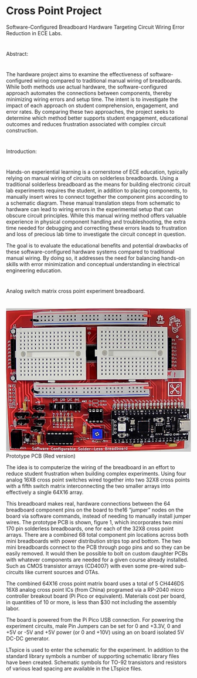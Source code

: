 # Cross Point Project
Software-Configured Breadboard Hardware Targeting Circuit Wiring Error Reduction in ECE Labs.
#
Abstract:
#
The hardware project aims to examine the effectiveness of software-configured wiring compared to traditional manual wiring of breadboards. While both methods use actual hardware, the software-configured approach automates the connections between components, thereby minimizing wiring errors and setup time. The intent is to investigate the impact of each approach on student comprehension, engagement, and error rates. By comparing these two approaches, the project seeks to determine which method better supports student engagement, educational outcomes and reduces frustration associated with complex circuit construction.
#
Introduction:
#
Hands-on experiential learning is a cornerstone of ECE education, typically relying on manual wiring of circuits on solderless breadboards. Using a traditional solderless breadboard as the means for building electronic circuit lab experiments requires the student, in addition to placing components, to manually insert wires to connect together the component pins according to a schematic diagram. These manual translation steps from schematic to hardware can lead to wiring errors in the experimental setup that can obscure circuit principles. While this manual wiring method offers valuable experience in physical component handling and troubleshooting, the extra time needed for debugging and correcting these errors leads to frustration and loss of precious lab time to investigate the circuit concept in question.

The goal is to evaluate the educational benefits and potential drawbacks of these software-configured hardware systems compared to traditional manual wiring. By doing so, it addresses the need for balancing hands-on skills with error minimization and conceptual understanding in electrical engineering education.
#
Analog switch matrix cross point experiment breadboard.
#
![Screenshot Prototype PCB](/Red1-Board-final.jpg)
Prototype PCB (Red version)
 
The idea is to computerize the wiring of the breadboard in an effort to reduce student frustration when building complex experiments. Using four analog 16X8 cross point switches wired together into two 32X8 cross points with a fifth switch matrix interconnecting the two smaller arrays into effectively a single 64X16 array.

This breadboard makes real, hardware connections between the 64 breadboard component pins on the board to the16 “jumper” nodes on the board via software commands, instead of needing to manually install jumper wires. The prototype PCB is shown, figure 1, which incorporates two mini 170 pin solderless breadboards, one for each of the 32X8 cross point arrays. There are a combined 68 total component pin locations across both mini breadboards with power distribution strips top and bottom. The two mini breadboards connect to the PCB through pogo pins and so they can be easily removed. It would then be possible to bolt on custom daughter PCBs with whatever components are needed for a given course already installed. Such as CMOS transistor arrays (CD4007) with even some pre-wired sub-circuits like current sources and OTAs.

The combined 64X16 cross point matrix board uses a total of 5 CH446DS 16X8 analog cross point ICs (from China) programed via a RP-2040 micro controller breakout board (Pi Pico or equivalent). Materials cost per board, in quantities of 10 or more, is less than $30 not including the assembly labor.

The board is powered from the Pi Pico USB connection. For powering the experiment circuits, male Pin Jumpers can be set for 0 and +3.3V, 0 and +5V or -5V and +5V power (or 0 and +10V) using an on board isolated 5V DC-DC generator.

LTspice is used to enter the schematic for the experiment. In addition to the standard library symbols a number of supporting schematic library files have been created. Schematic symbols for TO-92 transistors and resistors of various lead spacing are available in the LTspice files. 

